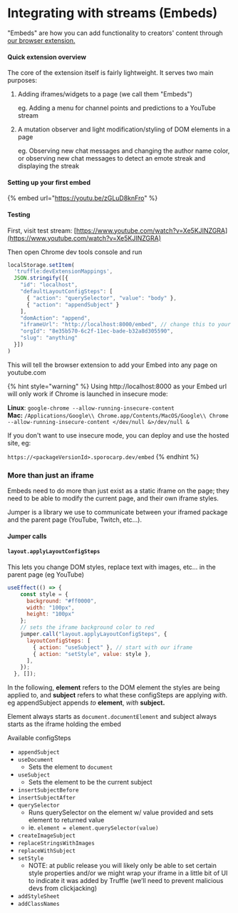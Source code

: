 # Integrating with streams (Embeds)

"Embeds" are how you can add functionality to creators' content through [our browser extension.](https://chrome.google.com/webstore/detail/mogultv/bkkjeefjfjcfdfifddmkdmcpmaakmelp)

#### Quick extension overview

The core of the extension itself is fairly lightweight. It serves two main purposes:

1.  Adding iframes/widgets to a page (we call them "Embeds")

    eg. Adding a menu for channel points and predictions to a YouTube stream
2.  A mutation observer and light modification/styling of DOM elements in a page

    eg. Observing new chat messages and changing the author name color, or observing new chat messages to detect an emote streak and displaying the streak

#### Setting up your first embed

{% embed url="https://youtu.be/zGLuD8knFro" %}

#### Testing

First, visit test stream: [https://www.youtube.com/watch?v=Xe5KJINZGRA](https://www.youtube.com/watch?v=Xe5KJINZGRA)

Then open Chrome dev tools console and run

```javascript
localStorage.setItem(
  'truffle:devExtensionMappings', 
  JSON.stringify([{
    "id": "localhost",
    "defaultLayoutConfigSteps": [
      { "action": "querySelector", "value": "body" },
      { "action": "appendSubject" }
    ],
    "domAction": "append",
    "iframeUrl": "http://localhost:8000/embed", // change this to your route
    "orgId": "8e35b570-6c2f-11ec-bade-b32a8d305590",
    "slug": "anything"
  }])
)
```

This will tell the browser extension to add your Embed into any page on youtube.com

{% hint style="warning" %}
Using http://localhost:8000 as your Embed url will only work if Chrome is launched in insecure mode:

**Linux**: `google-chrome --allow-running-insecure-content`\
**Mac:** `/Applications/Google\\ Chrome.app/Contents/MacOS/Google\\ Chrome --allow-running-insecure-content </dev/null &>/dev/null &`

If you don't want to use insecure mode, you can deploy and use the hosted site, eg:&#x20;

`https://<packageVersionId>.sporocarp.dev/embed`
{% endhint %}

### More than just an iframe

Embeds need to do more than just exist as a static iframe on the page; they need to be able to modify the current page, and their own iframe styles.

Jumper is a library we use to communicate between your iframed package and the parent page (YouTube, Twitch, etc...).

#### Jumper calls

#### `layout.applyLayoutConfigSteps`

This lets you change DOM styles, replace text with images, etc… in the parent page (eg YouTube)

```jsx
useEffect(() => {
    const style = {
      background: "#ff0000",
      width: "100px",
      height: "100px"
    };
    // sets the iframe background color to red
    jumper.call("layout.applyLayoutConfigSteps", {
      layoutConfigSteps: [
        { action: "useSubject" }, // start with our iframe
        { action: "setStyle", value: style },
      ],
    });
  }, []);
```

In the following, **element** refers to the DOM element the styles are being applied to, and **subject** refers to what these configSteps are applying _with_. eg appendSubject appends _to_ **element**, _with_ **subject.**

Element always starts as `document.documentElement` and subject always starts as the iframe holding the embed

Available configSteps

* `appendSubject`
* `useDocument`
  * Sets the element to `document`
* `useSubject`
  * Sets the element to be the current subject
* `insertSubjectBefore`
* `insertSubjectAfter`
* `querySelector`
  * Runs querySelector on the element w/ value provided and sets element to returned value
  * ie. `element = element.querySelector(value)`
* `createImageSubject`
* `replaceStringsWithImages`
* `replaceWithSubject`
* `setStyle`
  * NOTE: at public release you will likely only be able to set certain style properties and/or we might wrap your iframe in a little bit of UI to indicate it was added by Truffle (we’ll need to prevent malicious devs from clickjacking)
* `addStyleSheet`
* `addClassNames`
